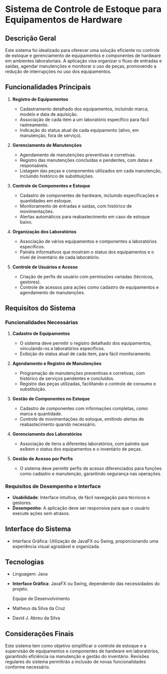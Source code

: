 # Sistema de Controle de Estoque para Equipamentos de Hardware

## Descrição Geral

Este sistema foi idealizado para oferecer uma solução eficiente no controle de estoque e gerenciamento de equipamentos e componentes de hardware em ambientes laboratoriais. A aplicação visa organizar o fluxo de entradas e saídas, agendar manutenções e monitorar o uso de peças, promovendo a redução de interrupções no uso dos equipamentos.

## Funcionalidades Principais

1. **Registro de Equipamentos**
   - Cadastramento detalhado dos equipamentos, incluindo marca, modelo e data de aquisição.
   - Associação de cada item a um laboratório específico para fácil rastreamento.
   - Indicação do status atual de cada equipamento (ativo, em manutenção, fora de serviço).

2. **Gerenciamento de Manutenções**
   - Agendamento de manutenções preventivas e corretivas.
   - Registro das manutenções concluídas e pendentes, com datas e responsáveis.
   - Listagem das peças e componentes utilizados em cada manutenção, incluindo histórico de substituições.

3. **Controle de Componentes e Estoque**
   - Cadastro de componentes de hardware, incluindo especificações e quantidades em estoque.
   - Monitoramento de entradas e saídas, com histórico de movimentações.
   - Alertas automáticos para reabastecimento em caso de estoque baixo.

4. **Organização dos Laboratórios**
   - Associação de vários equipamentos e componentes a laboratórios específicos.
   - Painéis informativos que mostram o status dos equipamentos e o nível de inventário de cada laboratório.

5. **Controle de Usuários e Acesso**
   - Criação de perfis de usuário com permissões variadas (técnicos, gestores).
   - Controle de acessos para ações como cadastro de equipamentos e agendamento de manutenções.

## Requisitos do Sistema

### Funcionalidades Necessárias

1. **Cadastro de Equipamentos**
   - O sistema deve permitir o registro detalhado dos equipamentos, vinculando-os a laboratórios específicos.
   - Exibição do status atual de cada item, para fácil monitoramento.

2. **Agendamento e Registro de Manutenções**
   - Programação de manutenções preventivas e corretivas, com histórico de serviços pendentes e concluídos.
   - Registro das peças utilizadas, facilitando o controle de consumo e substituição.

3. **Gestão de Componentes no Estoque**
   - Cadastro de componentes com informações completas, como marca e quantidade.
   - Controle de movimentações do estoque, emitindo alertas de reabastecimento quando necessário.

4. **Gerenciamento dos Laboratórios**
   - Associação de itens a diferentes laboratórios, com painéis que exibem o status dos equipamentos e o inventário de peças.

5. **Gestão de Acesso por Perfis**
   - O sistema deve permitir perfis de acesso diferenciados para funções como cadastro e manutenção, garantindo segurança nas operações.

### Requisitos de Desempenho e Interface

- **Usabilidade**: Interface intuitiva, de fácil navegação para técnicos e gestores.
- **Desempenho**: A aplicação deve ser responsiva para que o usuário execute ações sem atrasos.

## Interface do Sistema

- Interface Gráfica: Utilização de JavaFX ou Swing, proporcionando uma experiência visual agradável e organizada.

## Tecnologias

- Linguagem: Java
- **Interface Gráfica**: JavaFX ou Swing, dependendo das necessidades do projeto.

  Equipe de Desenvolvimento

- Matheus da Silva da Cruz
- David J. Abreu da Silva

## Considerações Finais

Este sistema tem como objetivo simplificar o controle de estoque e a supervisão de equipamentos e componentes de hardware em laboratórios, garantindo eficiência na manutenção e gestão do inventário. Revisões regulares do sistema permitirão a inclusão de novas funcionalidades conforme necessário.
